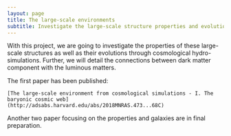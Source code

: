 ```yaml
---
layout: page
title: The large-scale environments
subtitle: Investigate the large-scale structure properties and evolutions through cosmological hydro-simulations. Detail the connections between dark matter component with the luminous matters.
---
```


With this project, we are going to investigate the properties of these large-scale structures as well as their evolutions through cosmological hydro-simulations. Further, we will detail the connections between dark matter component with the luminous matters.

The first paper has been published:

    [The large-scale environment from cosmological simulations - I. The baryonic cosmic web](http://adsabs.harvard.edu/abs/2018MNRAS.473...68C)

Another two paper focusing on the properties and galaxies are in final preparation.
